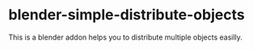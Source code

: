 # blender-simple-distribute-objects
This is a blender addon helps you to distribute multiple objects easilly.
